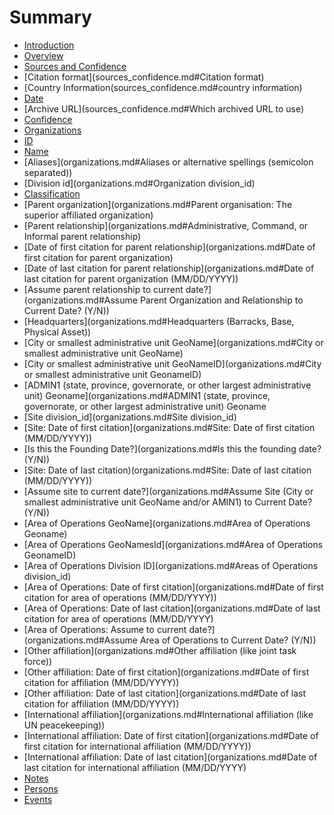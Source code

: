 # Summary

* [Introduction](README.md)
* [Overview](overview.md)
* [Sources and Confidence](sources_confidence.md)
 * [Citation format](sources_confidence.md#Citation format)
 * [Country Information(sources_confidence.md#country information)
 * [Date](sources_confidence.md#date)
 * [Archive URL](sources_confidence.md#Which archived URL to use)
 * [Confidence](sources_confidence.md#confidence)
* [Organizations](organizations.md)
 * [ID](organizations.md#ID)   
 * [Name](organizations.md#Name)
 * [Aliases](organizations.md#Aliases or alternative spellings \(semicolon separated\))
 * [Division id](organizations.md#Organization division\_id)
 * [Classification](organzations.md#Classification)
 * [Parent organization](organizations.md#Parent organisation: The superior affiliated organization)
 * [Parent relationship](organizations.md#Administrative, Command, or Informal parent relationship)
 * [Date of first citation for parent relationship](organizations.md#Date of first citation for parent organization)
 * [Date of last citation for parent relationship](organizations.md#Date of last citation for parent organization \(MM/DD/YYYY\))
 * [Assume parent relationship to current date?](organizations.md#Assume Parent Organization and Relationship to Current Date? \(Y/N\))
 * [Headquarters](organizations.md#Headquarters \(Barracks, Base, Physical Asset\))
 * [City or smallest administrative unit GeoName](organizations.md#City or smallest administrative unit GeoName)
 * [City or smallest administrative unit GeoNameID](organizations.md#City or smallest administrative unit GeonameID)
 * [ADMIN1 \(state, province, governorate, or other largest administrative unit\) Geoname](organizations.md#ADMIN1 \(state, province, governorate, or other largest administrative unit\) Geoname
 * [Site division\_id](organizations.md#Site division\_id)
 * [Site: Date of first citation](organizations.md#Site: Date of first citation \(MM/DD/YYYY\))
 * [Is this the Founding Date?](organizations.md#Is this the founding date? \(Y/N\))
 * [Site: Date of last citation)(organizations.md#Site: Date of last citation \(MM/DD/YYYY\))
 * [Assume site to current date?](organizations.md#Assume Site \(City or smallest administrative unit GeoName and/or AMIN1\) to Current Date? \(Y/N\))
 * [Area of Operations GeoName](organizations.md#Area of Operations Geoname)
 * [Area of Operations GeoNamesId](organizations.md#Area of Operations GeonameID)
 * [Area of Operations Division ID](organizations.md#Areas of Operations division\_id)
 * [Area of Operations: Date of first citation](organizations.md#Date of first citation for area of operations \(MM/DD/YYYY\))
 * [Area of Operations: Date of last citation](organizations.md#Date of last citation for area of operations \(MM/DD/YYYY\)
 * [Area of Operations: Assume to current date?](organizations.md#Assume Area of Operations to Current Date? \(Y/N\))
 * [Other affiliation](organizations.md#Other affiliation \(like joint task force\))
 * [Other affiliation: Date of first citation](organizations.md#Date of first citation for affiliation \(MM/DD/YYYY\))
 * [Other affiliation: Date of last citation](organizations.md#Date of last citation for affiliation \(MM/DD/YYYY\))
 * [International affiliation](organizations.md#International affiliation \(like UN peacekeeping\))
 * [International affiliation: Date of first citation](organizations.md#Date of first citation for international affiliation \(MM/DD/YYYY\))
 * [International affiliation: Date of last citation](organizations.md#Date of last citation for international affiliation \(MM/DD/YYYY\)
 * [Notes](organizations.md#Notes)
* [Persons](persons.md)
* [Events](events.md)


